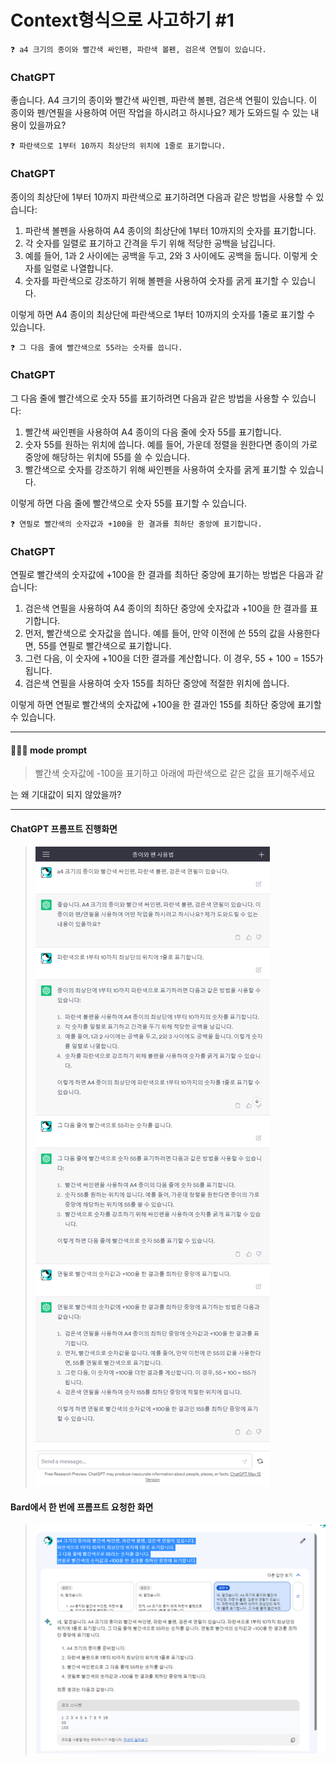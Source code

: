 # Context형식으로 사고하기 #1

~~~
❓ a4 크기의 종이와 빨간색 싸인펜, 파란색 볼펜, 검은색 연필이 있습니다.
~~~

### ChatGPT

좋습니다. A4 크기의 종이와 빨간색 싸인펜, 파란색 볼펜, 검은색 연필이 있습니다. 이 종이와 펜/연필을 사용하여 어떤 작업을 하시려고 하시나요? 제가 도와드릴 수 있는 내용이 있을까요?


~~~
❓ 파란색으로 1부터 10까지 최상단의 위치에 1줄로 표기합니다.
~~~

### ChatGPT

종이의 최상단에 1부터 10까지 파란색으로 표기하려면 다음과 같은 방법을 사용할 수 있습니다:

1. 파란색 볼펜을 사용하여 A4 종이의 최상단에 1부터 10까지의 숫자를 표기합니다.
2. 각 숫자를 일렬로 표기하고 간격을 두기 위해 적당한 공백을 남깁니다.
3. 예를 들어, 1과 2 사이에는 공백을 두고, 2와 3 사이에도 공백을 둡니다. 이렇게 숫자를 일렬로 나열합니다.
4. 숫자를 파란색으로 강조하기 위해 볼펜을 사용하여 숫자를 굵게 표기할 수 있습니다.

이렇게 하면 A4 종이의 최상단에 파란색으로 1부터 10까지의 숫자를 1줄로 표기할 수 있습니다.


~~~
❓ 그 다음 줄에 빨간색으로 55라는 숫자를 씁니다.
~~~

### ChatGPT

그 다음 줄에 빨간색으로 숫자 55를 표기하려면 다음과 같은 방법을 사용할 수 있습니다:

1. 빨간색 싸인펜을 사용하여 A4 종이의 다음 줄에 숫자 55를 표기합니다.
2. 숫자 55를 원하는 위치에 씁니다. 예를 들어, 가운데 정렬을 원한다면 종이의 가로 중앙에 해당하는 위치에 55를 쓸 수 있습니다.
3. 빨간색으로 숫자를 강조하기 위해 싸인펜을 사용하여 숫자를 굵게 표기할 수 있습니다.

이렇게 하면 다음 줄에 빨간색으로 숫자 55를 표기할 수 있습니다.


~~~
❓ 연필로 빨간색의 숫자값과 +100을 한 결과를 최하단 중앙에 표기합니다.
~~~

### ChatGPT

연필로 빨간색의 숫자값에 +100을 한 결과를 최하단 중앙에 표기하는 방법은 다음과 같습니다:

1. 검은색 연필을 사용하여 A4 종이의 최하단 중앙에 숫자값과 +100을 한 결과를 표기합니다.
2. 먼저, 빨간색으로 숫자값을 씁니다. 예를 들어, 만약 이전에 쓴 55의 값을 사용한다면, 55를 연필로 빨간색으로 표기합니다.
3. 그런 다음, 이 숫자에 +100을 더한 결과를 계산합니다. 이 경우, 55 + 100 = 155가 됩니다.
4. 검은색 연필을 사용하여 숫자 155를 최하단 중앙에 적절한 위치에 씁니다.

이렇게 하면 연필로 빨간색의 숫자값에 +100을 한 결과인 155를 최하단 중앙에 표기할 수 있습니다.


----
#### 👨🏾‍🦳 mode prompt
> 빨간색 숫자값에 -100을 표기하고 아래에 파란색으로 같은 값을 표기해주세요

는 왜 기대값이 되지 않았을까?

----
#### ChatGPT 프롬프트 진행화면
  
> ![context형사고방식.png](context.png)

#### Bard에서 한 번에 프롬프트 요청한 화면
 
> ![context형사고방식.png](context2.png)
